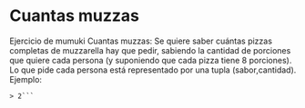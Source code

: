 # Cuantas muzzas

Ejercicio de mumuki Cuantas muzzas: Se quiere saber cuántas pizzas completas de muzzarella hay que pedir, sabiendo la cantidad de porciones que quiere cada persona (y suponiendo que cada pizza tiene 8 porciones). Lo que pide cada persona está representado por una tupla (sabor,cantidad). Ejemplo:

```cuantasMuzzas [("fugaza",1), ("muzza",2), ("muzza",3), ("fugaza",1), ("morrone",1), ("muzza",4)]
> 2```